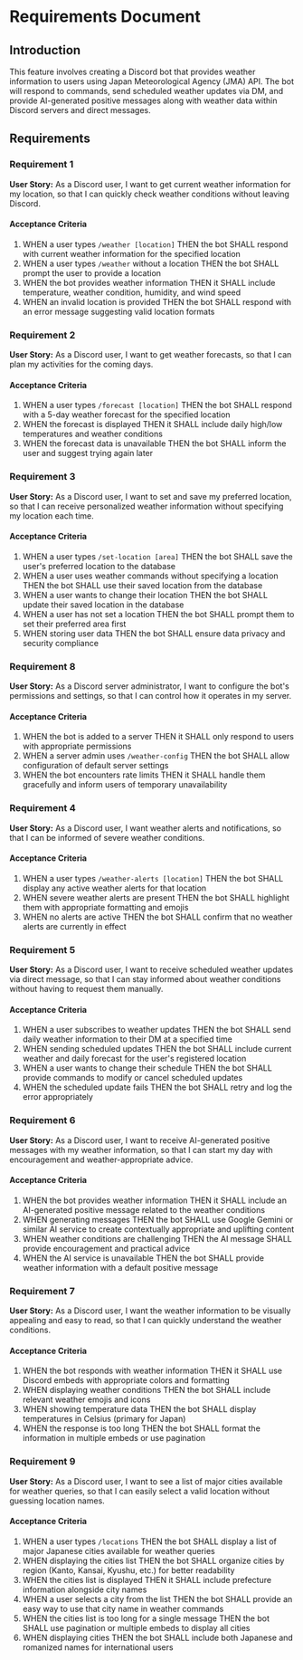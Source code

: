 # Requirements Document

## Introduction

This feature involves creating a Discord bot that provides weather information to users using Japan Meteorological Agency (JMA) API. The bot will respond to commands, send scheduled weather updates via DM, and provide AI-generated positive messages along with weather data within Discord servers and direct messages.

## Requirements

### Requirement 1

**User Story:** As a Discord user, I want to get current weather information for my location, so that I can quickly check weather conditions without leaving Discord.

#### Acceptance Criteria

1. WHEN a user types `/weather [location]` THEN the bot SHALL respond with current weather information for the specified location
2. WHEN a user types `/weather` without a location THEN the bot SHALL prompt the user to provide a location
3. WHEN the bot provides weather information THEN it SHALL include temperature, weather condition, humidity, and wind speed
4. WHEN an invalid location is provided THEN the bot SHALL respond with an error message suggesting valid location formats

### Requirement 2

**User Story:** As a Discord user, I want to get weather forecasts, so that I can plan my activities for the coming days.

#### Acceptance Criteria

1. WHEN a user types `/forecast [location]` THEN the bot SHALL respond with a 5-day weather forecast for the specified location
2. WHEN the forecast is displayed THEN it SHALL include daily high/low temperatures and weather conditions
3. WHEN the forecast data is unavailable THEN the bot SHALL inform the user and suggest trying again later

### Requirement 3

**User Story:** As a Discord user, I want to set and save my preferred location, so that I can receive personalized weather information without specifying my location each time.

#### Acceptance Criteria

1. WHEN a user types `/set-location [area]` THEN the bot SHALL save the user's preferred location to the database
2. WHEN a user uses weather commands without specifying a location THEN the bot SHALL use their saved location from the database
3. WHEN a user wants to change their location THEN the bot SHALL update their saved location in the database
4. WHEN a user has not set a location THEN the bot SHALL prompt them to set their preferred area first
5. WHEN storing user data THEN the bot SHALL ensure data privacy and security compliance

### Requirement 8

**User Story:** As a Discord server administrator, I want to configure the bot's permissions and settings, so that I can control how it operates in my server.

#### Acceptance Criteria

1. WHEN the bot is added to a server THEN it SHALL only respond to users with appropriate permissions
2. WHEN a server admin uses `/weather-config` THEN the bot SHALL allow configuration of default server settings
3. WHEN the bot encounters rate limits THEN it SHALL handle them gracefully and inform users of temporary unavailability

### Requirement 4

**User Story:** As a Discord user, I want weather alerts and notifications, so that I can be informed of severe weather conditions.

#### Acceptance Criteria

1. WHEN a user types `/weather-alerts [location]` THEN the bot SHALL display any active weather alerts for that location
2. WHEN severe weather alerts are present THEN the bot SHALL highlight them with appropriate formatting and emojis
3. WHEN no alerts are active THEN the bot SHALL confirm that no weather alerts are currently in effect

### Requirement 5

**User Story:** As a Discord user, I want to receive scheduled weather updates via direct message, so that I can stay informed about weather conditions without having to request them manually.

#### Acceptance Criteria

1. WHEN a user subscribes to weather updates THEN the bot SHALL send daily weather information to their DM at a specified time
2. WHEN sending scheduled updates THEN the bot SHALL include current weather and daily forecast for the user's registered location
3. WHEN a user wants to change their schedule THEN the bot SHALL provide commands to modify or cancel scheduled updates
4. WHEN the scheduled update fails THEN the bot SHALL retry and log the error appropriately

### Requirement 6

**User Story:** As a Discord user, I want to receive AI-generated positive messages with my weather information, so that I can start my day with encouragement and weather-appropriate advice.

#### Acceptance Criteria

1. WHEN the bot provides weather information THEN it SHALL include an AI-generated positive message related to the weather conditions
2. WHEN generating messages THEN the bot SHALL use Google Gemini or similar AI service to create contextually appropriate and uplifting content
3. WHEN weather conditions are challenging THEN the AI message SHALL provide encouragement and practical advice
4. WHEN the AI service is unavailable THEN the bot SHALL provide weather information with a default positive message

### Requirement 7

**User Story:** As a Discord user, I want the weather information to be visually appealing and easy to read, so that I can quickly understand the weather conditions.

#### Acceptance Criteria

1. WHEN the bot responds with weather information THEN it SHALL use Discord embeds with appropriate colors and formatting
2. WHEN displaying weather conditions THEN the bot SHALL include relevant weather emojis and icons
3. WHEN showing temperature data THEN the bot SHALL display temperatures in Celsius (primary for Japan)
4. WHEN the response is too long THEN the bot SHALL format the information in multiple embeds or use pagination

### Requirement 9

**User Story:** As a Discord user, I want to see a list of major cities available for weather queries, so that I can easily select a valid location without guessing location names.

#### Acceptance Criteria

1. WHEN a user types `/locations` THEN the bot SHALL display a list of major Japanese cities available for weather queries
2. WHEN displaying the cities list THEN the bot SHALL organize cities by region (Kanto, Kansai, Kyushu, etc.) for better readability
3. WHEN the cities list is displayed THEN it SHALL include prefecture information alongside city names
4. WHEN a user selects a city from the list THEN the bot SHALL provide an easy way to use that city name in weather commands
5. WHEN the cities list is too long for a single message THEN the bot SHALL use pagination or multiple embeds to display all cities
6. WHEN displaying cities THEN the bot SHALL include both Japanese and romanized names for international users
